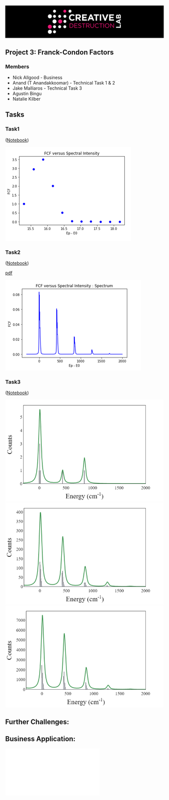 ![CDL 2020 Cohort Project](../figures/CDL_logo.jpg)
## Project 3: Franck-Condon Factors

### Members

* Nick Allgood - Business
* Anand (T Anandakkoomar) - Technical Task 1 & 2
* Jake Malliaros - Technical Task 3
* Agustin Bingu
* Natalie Kilber

## Tasks

### Task1
([Notebook](Task1.ipynb))

![img](Plots/Task_1/FCFvsSpectral-Task1.PNG)

### Task2
([Notebook](Task2_viz.ipynb))

[pdf](Task2.pdf)

![img](Plots/Task_2/Spectrum-FCFvsSpectral-Task2.PNG)

### Task3
([Notebook](Task3.ipynb))

![img](Plots/Task_3/10_sample_spectrum.PNG)
![img](Plots/Task_3/1000_sample_spectrum.PNG)
![img](Plots/Task_3/20000_sample_spectrum.PNG)

## Further Challenges:


## Business Application:

![Link](Business_Application.md)



